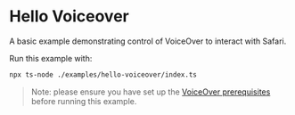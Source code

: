 # Hello Voiceover

A basic example demonstrating control of VoiceOver to interact with Safari.

Run this example with:

```bash
npx ts-node ./examples/hello-voiceover/index.ts
```

> Note: please ensure you have set up the [VoiceOver prerequisites](https://www.guidepup.dev/docs/guides/environment) before running this example.
